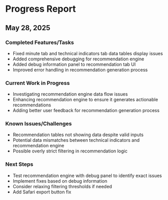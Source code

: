 # Progress Report

## May 28, 2025

### Completed Features/Tasks
- Fixed minute tab and technical indicators tab data tables display issues
- Added comprehensive debugging for recommendation engine
- Added debug information panel to recommendation tab UI
- Improved error handling in recommendation generation process

### Current Work in Progress
- Investigating recommendation engine data flow issues
- Enhancing recommendation engine to ensure it generates actionable recommendations
- Adding better user feedback for recommendation generation process

### Known Issues/Challenges
- Recommendation tables not showing data despite valid inputs
- Potential data mismatches between technical indicators and recommendation engine
- Possible overly strict filtering in recommendation logic

### Next Steps
- Test recommendation engine with debug panel to identify exact issues
- Implement fixes based on debug information
- Consider relaxing filtering thresholds if needed
- Add Safari export button fix
